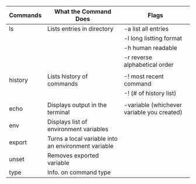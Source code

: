 |       Commands        |                  What the Command Does                |                           Flags                      |
|---------------------- |-------------------------------------------------------|------------------------------------------------------|
|          ls           |              Lists entries in directory               |                     -a list all entries              |
|                       |                                                       |                     -l long listting format          |
|                       |                                                       |                     -h human readable                |
|                       |                                                       |                     -r reverse alphabetical order    |
|                       |                                                       |                                                      |
|        history        |              Lists history of commands                |                     -! most recent command           |
|                       |                                                       |                     -! (# of history list)           |
|                       |                                                       |                                                      |
|       echo            |              Displays output in the terminal          |           -variable (whichever variable you created) |
|       env             |            Displays list of environment variables     |                                                      |    
|       export          | Turns a local variable into an environment variable   |                                                      |
|       unset           |              Removes exported variable                |                                                      |
|       type            |             Info. on command type                     |                                                      |
